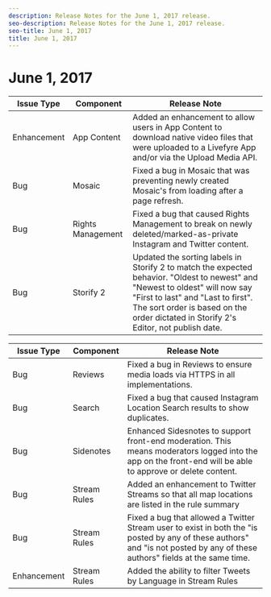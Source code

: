 ```yaml
---
description: Release Notes for the June 1, 2017 release.
seo-description: Release Notes for the June 1, 2017 release.
seo-title: June 1, 2017
title: June 1, 2017
---
```


# June 1, 2017

<table id="table_ar4_fkh_c1b"> 
 <title>Production Release</title> 
 <tgroup cols="3"> 
  <colspec colnum="1" colname="col1" /> 
  <colspec colnum="2" colname="col2" /> 
  <colspec colnum="3" colname="col3" /> 
  <thead> 
   <tr> 
    <th class="entry"><b>Issue Type</b></th> 
    <th class="entry"><b>Component</b></th> 
    <th class="entry"><b>Release Note</b></th> 
   </tr> 
  </thead> 
  <tbody> 
   <tr> 
    <td>Enhancement</td> 
    <td>App Content</td> 
    <td>Added an enhancement to allow users in App Content to download native video files that were uploaded to a Livefyre App and/or via the Upload Media API.</td> 
   </tr> 
   <tr> 
    <td>Bug</td> 
    <td>Mosaic</td> 
    <td>Fixed a bug in Mosaic that was preventing newly created Mosaic's from loading after a page refresh. </td> 
   </tr> 
   <tr> 
    <td>Bug</td> 
    <td>Rights Management</td> 
    <td>Fixed a bug that caused Rights Management to break on newly deleted/marked-as-private Instagram and Twitter content.</td> 
   </tr> 
   <tr> 
    <td>Bug</td> 
    <td>Storify 2</td> 
    <td>Updated the sorting labels in Storify 2 to match the expected behavior. "Oldest to newest" and "Newest to oldest" will now say "First to last" and "Last to first". The sort order is based on the order dictated in Storify 2's Editor, not publish date. </td> 
   </tr> 
  </tbody> 
 </tgroup> 
</table>

<table id="table_qw3_1kh_c1b"> 
 <title>UAT Release</title> 
 <tgroup cols="3"> 
  <colspec colnum="1" colname="col1" /> 
  <colspec colnum="2" colname="col2" /> 
  <colspec colnum="3" colname="col3" /> 
  <thead> 
   <tr> 
    <th class="entry"><b>Issue Type</b></th> 
    <th class="entry"><b>Component</b></th> 
    <th class="entry"><b>Release Note</b></th> 
   </tr> 
  </thead> 
  <tbody> 
   <tr> 
    <td>Bug</td> 
    <td>Reviews</td> 
    <td>Fixed a bug in Reviews to ensure media loads via HTTPS in all implementations.</td> 
   </tr> 
   <tr> 
    <td>Bug</td> 
    <td>Search</td> 
    <td>Fixed a bug that caused Instagram Location Search results to show duplicates.</td> 
   </tr> 
   <tr> 
    <td>Bug</td> 
    <td>Sidenotes</td> 
    <td>Enhanced Sidesnotes to support front-end moderation. This means moderators logged into the app on the front-end will be able to approve or delete content. </td> 
   </tr> 
   <tr> 
    <td>Bug</td> 
    <td>Stream Rules</td> 
    <td>Added an enhancement to Twitter Streams so that all map locations are listed in the rule summary</td> 
   </tr> 
   <tr> 
    <td>Bug</td> 
    <td>Stream Rules</td> 
    <td>Fixed a bug that allowed a Twitter Stream user to exist in both the "is posted by any of these authors" and "is not posted by any of these authors" fields at the same time.</td> 
   </tr> 
   <tr> 
    <td>Enhancement</td> 
    <td>Stream Rules</td> 
    <td>Added the ability to filter Tweets by Language in Stream Rules</td> 
   </tr> 
  </tbody> 
 </tgroup> 
</table>

